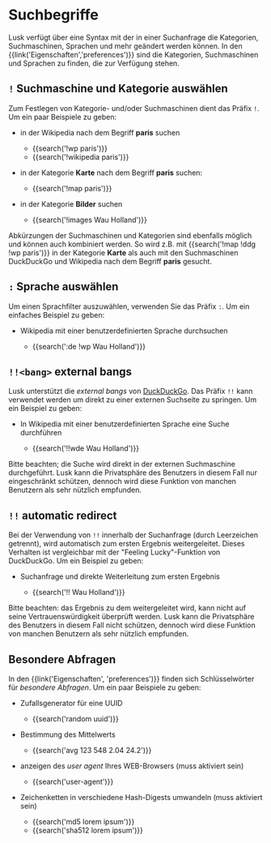 # Suchbegriffe

Lusk verfügt über eine Syntax mit der in einer Suchanfrage die Kategorien,
Suchmaschinen, Sprachen und mehr geändert werden können.  In den
{{link('Eigenschaften','preferences')}} sind die Kategorien, Suchmaschinen und
Sprachen zu finden, die zur Verfügung stehen.

## `!` Suchmaschine und Kategorie auswählen

Zum Festlegen von Kategorie- und/oder Suchmaschinen dient das Präfix `!`.  Um
ein paar Beispiele zu geben:

- in der Wikipedia nach dem Begriff **paris** suchen

  - {{search('!wp paris')}}
  - {{search('!wikipedia paris')}}

- in der Kategorie **Karte** nach dem Begriff **paris** suchen:

  - {{search('!map paris')}}

- in der Kategorie **Bilder** suchen

  - {{search('!images Wau Holland')}}

Abkürzungen der Suchmaschinen und Kategorien sind ebenfalls möglich und können
auch kombiniert werden.  So wird z.B. mit {{search('!map !ddg !wp paris')}} in
der Kategorie **Karte** als auch mit den Suchmaschinen DuckDuckGo und Wikipedia
nach dem Begriff **paris** gesucht.

## `:` Sprache auswählen

Um einen Sprachfilter auszuwählen, verwenden Sie das Präfix `:`.  Um ein
einfaches Beispiel zu geben:

- Wikipedia mit einer benutzerdefinierten Sprache durchsuchen

  - {{search(':de !wp Wau Holland')}}

## `!!<bang>` external bangs

Lusk unterstützt die _external bangs_ von [DuckDuckGo].  Das Präfix `!!` kann
verwendet werden um direkt zu einer externen Suchseite zu springen.  Um ein
Beispiel zu geben:

- In Wikipedia mit einer benutzerdefinierten Sprache eine Suche durchführen

  - {{search('!!wde Wau Holland')}}

Bitte beachten; die Suche wird direkt in der externen Suchmaschine durchgeführt.
Lusk kann die Privatsphäre des Benutzers in diesem Fall nur eingeschränkt
schützen, dennoch wird diese Funktion von manchen Benutzern als sehr nützlich
empfunden.

[DuckDuckGo]: https://duckduckgo.com/bang

## `!!` automatic redirect

Bei der Verwendung von `!!` innerhalb der Suchanfrage (durch Leerzeichen
getrennt), wird automatisch zum ersten Ergebnis weitergeleitet.  Dieses
Verhalten ist vergleichbar mit der "Feeling Lucky"-Funktion von DuckDuckGo.  Um
ein Beispiel zu geben:

- Suchanfrage und direkte Weiterleitung zum ersten Ergebnis

  - {{search('!! Wau Holland')}}

Bitte beachten: das Ergebnis zu dem weitergeleitet wird, kann nicht auf seine
Vertrauenswürdigkeit überprüft werden.  Lusk kann die Privatsphäre des
Benutzers in diesem Fall nicht schützen, dennoch wird diese Funktion von manchen
Benutzern als sehr nützlich empfunden.

## Besondere Abfragen

In den {{link('Eigenschaften', 'preferences')}} finden sich Schlüsselwörter für
_besondere Abfragen_.  Um ein paar Beispiele zu geben:

- Zufallsgenerator für eine UUID

  - {{search('random uuid')}}

- Bestimmung des Mittelwerts

  - {{search('avg 123 548 2.04 24.2')}}

- anzeigen des _user agent_ Ihres WEB-Browsers (muss aktiviert sein)

  - {{search('user-agent')}}

- Zeichenketten in verschiedene Hash-Digests umwandeln  (muss aktiviert sein)

  - {{search('md5 lorem ipsum')}}
  - {{search('sha512 lorem ipsum')}}
